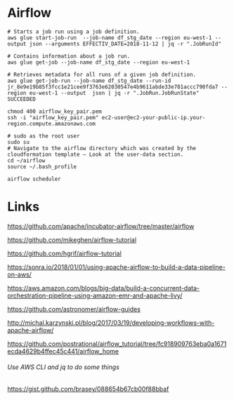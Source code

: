 # Airflow
```
# Starts a job run using a job definition.
aws glue start-job-run  --job-name df_stg_date --region eu-west-1 --output json --arguments EFFECTIV_DATE=2018-11-12 | jq -r ".JobRunId"

# Contains information about a job run.
aws glue get-job --job-name df_stg_date --region eu-west-1

# Retrieves metadata for all runs of a given job definition.
aws glue get-job-run --job-name df_stg_date --run-id jr_8e9e19b85f3fcc1e21cee9f3763e62030547e4b9611abde33e781accc790fda7 --region eu-west-1 --output  json | jq -r ".JobRun.JobRunState"
SUCCEEDED
```

```
chmod 400 airflow_key_pair.pem
ssh -i "airflow_key_pair.pem" ec2-user@ec2-your-public-ip.your-region.compute.amazonaws.com

# sudo as the root user
sudo su
# Navigate to the airflow directory which was created by the cloudformation template – Look at the user-data section.
cd ~/airflow
source ~/.bash_profile

airflow scheduler

```

# Links
https://github.com/apache/incubator-airflow/tree/master/airflow

https://github.com/mikeghen/airflow-tutorial

https://github.com/hgrif/airflow-tutorial

https://sonra.io/2018/01/01/using-apache-airflow-to-build-a-data-pipeline-on-aws/

https://aws.amazon.com/blogs/big-data/build-a-concurrent-data-orchestration-pipeline-using-amazon-emr-and-apache-livy/

https://github.com/astronomer/airflow-guides

http://michal.karzynski.pl/blog/2017/03/19/developing-workflows-with-apache-airflow/

https://github.com/postrational/airflow_tutorial/tree/fc918909763eba0a1671ecda4629b4ffec45c441/airflow_home

###### Use AWS CLI and jq to do some things

https://gist.github.com/brasey/088654b67cb00f88bbaf
